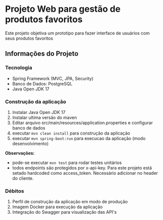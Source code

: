 # Projeto Web para gestão de produtos favoritos

Este projeto objetiva um prototipo para fazer interface de usuários com seus produtos favoritos

## Informações do Projeto

### Tecnologia
- Spring Framework (MVC, JPA, Security)
- Banco de Dados: PostgreSQL
- Java Open JDK 17

### Construção da aplicação
1. Instalar Java Open JDK 17
2. Instalar ultima versão do maven
3. Editar arquivo src/main/resources/application.properties e configurar banco de dados
4. executar `mvn clean install` para construção da aplicação
5. executar `mvn spring-boot:run` para execucao da aplicação (modo desenvolvimento)

**Observações:**
- pode-se executar `mvn test` para rodar testes unitários
- todos endpoints são protegidos por x-api-key. Para este projeto está setado hardcoded como access_token. Necessário adicionar no header do cliente.

### Débitos
1. Perfil de construção da aplicação em modo de produção
2. Imagem Docker para execução da aplicação
3. Integração do Swagger para visualização das API's